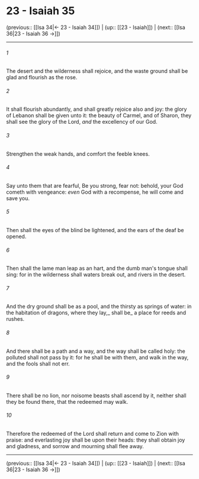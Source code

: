 # 23 - Isaiah 35

(previous:: [[Isa 34|← 23 - Isaiah 34]]) | (up:: [[23 - Isaiah]]) | (next:: [[Isa 36|23 - Isaiah 36 →]])

***


###### 1 
The desert and the wilderness shall rejoice, and the waste ground shall be glad and flourish as the rose. 

###### 2 
It shall flourish abundantly, and shall greatly rejoice also and joy: the glory of Lebanon shall be given unto it: the beauty of Carmel, and of Sharon, they shall see the glory of the Lord, _and_ the excellency of our God. 

###### 3 
Strengthen the weak hands, and comfort the feeble knees. 

###### 4 
Say unto them that are fearful, Be you strong, fear not: behold, your God cometh with vengeance: _even_ God with a recompense, he will come and save you. 

###### 5 
Then shall the eyes of the blind be lightened, and the ears of the deaf be opened. 

###### 6 
Then shall the lame man leap as an hart, and the dumb man's tongue shall sing: for in the wilderness shall waters break out, and rivers in the desert. 

###### 7 
And the dry ground shall be as a pool, and the thirsty as springs of water: in the habitation of dragons, where they lay,_ shall be_ a place for reeds and rushes. 

###### 8 
And there shall be a path and a way, and the way shall be called holy: the polluted shall not pass by it: for he shall be with them, and walk in the way, and the fools shall not err. 

###### 9 
There shall be no lion, nor noisome beasts shall ascend by it, neither shall they be found there, that the redeemed may walk. 

###### 10 
Therefore the redeemed of the Lord shall return and come to Zion with praise: and everlasting joy shall be upon their heads: they shall obtain joy and gladness, and sorrow and mourning shall flee away.

***

(previous:: [[Isa 34|← 23 - Isaiah 34]]) | (up:: [[23 - Isaiah]]) | (next:: [[Isa 36|23 - Isaiah 36 →]])
